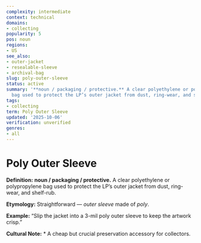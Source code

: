 ```yaml
---
complexity: intermediate
context: technical
domains:
- collecting
popularity: 5
pos: noun
regions:
- US
see_also:
- outer-jacket
- resealable-sleeve
- archival-bag
slug: poly-outer-sleeve
status: active
summary: '**noun / packaging / protective.** A clear polyethylene or polypropylene
  bag used to protect the LP’s outer jacket from dust, ring-wear, and shelf-rub.'
tags:
- collecting
term: Poly Outer Sleeve
updated: '2025-10-06'
verification: unverified
genres:
- all
---
```


# Poly Outer Sleeve

**Definition:** **noun / packaging / protective.** A clear polyethylene or polypropylene bag used to protect the LP’s outer jacket from dust, ring-wear, and shelf-rub.

**Etymology:** Straightforward — *outer sleeve* made of *poly*.

**Example:** “Slip the jacket into a 3-mil poly outer sleeve to keep the artwork crisp.”

**Cultural Note:** * A cheap but crucial preservation accessory for collectors.

